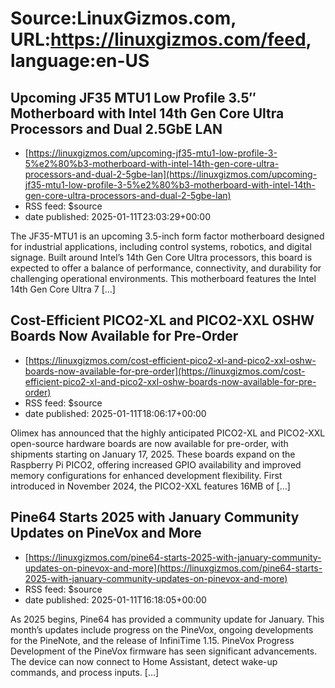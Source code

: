 # Source:LinuxGizmos.com, URL:https://linuxgizmos.com/feed, language:en-US

## Upcoming JF35 MTU1 Low Profile 3.5″ Motherboard with Intel 14th Gen Core Ultra Processors and Dual 2.5GbE LAN
 - [https://linuxgizmos.com/upcoming-jf35-mtu1-low-profile-3-5%e2%80%b3-motherboard-with-intel-14th-gen-core-ultra-processors-and-dual-2-5gbe-lan](https://linuxgizmos.com/upcoming-jf35-mtu1-low-profile-3-5%e2%80%b3-motherboard-with-intel-14th-gen-core-ultra-processors-and-dual-2-5gbe-lan)
 - RSS feed: $source
 - date published: 2025-01-11T23:03:29+00:00

The JF35-MTU1 is an upcoming 3.5-inch form factor motherboard designed for industrial applications, including control systems, robotics, and digital signage. Built around Intel&#8217;s 14th Gen Core Ultra processors, this board is expected to offer a balance of performance, connectivity, and durability for challenging operational environments. This motherboard features the Intel 14th Gen Core Ultra 7 [&#8230;]

## Cost-Efficient PICO2-XL and PICO2-XXL OSHW Boards Now Available for Pre-Order
 - [https://linuxgizmos.com/cost-efficient-pico2-xl-and-pico2-xxl-oshw-boards-now-available-for-pre-order](https://linuxgizmos.com/cost-efficient-pico2-xl-and-pico2-xxl-oshw-boards-now-available-for-pre-order)
 - RSS feed: $source
 - date published: 2025-01-11T18:06:17+00:00

Olimex has announced that the highly anticipated PICO2-XL and PICO2-XXL open-source hardware boards are now available for pre-order, with shipments starting on January 17, 2025. These boards expand on the Raspberry Pi PICO2, offering increased GPIO availability and improved memory configurations for enhanced development flexibility. First introduced in November 2024, the PICO2-XXL features 16MB of [&#8230;]

## Pine64 Starts 2025 with January Community Updates on PineVox and More
 - [https://linuxgizmos.com/pine64-starts-2025-with-january-community-updates-on-pinevox-and-more](https://linuxgizmos.com/pine64-starts-2025-with-january-community-updates-on-pinevox-and-more)
 - RSS feed: $source
 - date published: 2025-01-11T16:18:05+00:00

As 2025 begins, Pine64 has provided a community update for January. This month&#8217;s updates include progress on the PineVox, ongoing developments for the PineNote, and the release of InfiniTime 1.15. PineVox Progress Development of the PineVox firmware has seen significant advancements. The device can now connect to Home Assistant, detect wake-up commands, and process inputs. [&#8230;]

